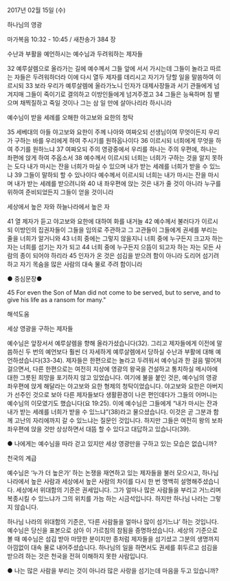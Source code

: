 2017년 02월 15일 (수)

하나님의 영광 



마가복음 10:32 - 10:45 / 새찬송가 384 장


수난과 부활을 예언하시는 예수님과 두려워하는 제자들 

32 예루살렘으로 올라가는 길에 예수께서 그들 앞에 서서 가시는데 그들이 놀라고 따르는 자들은 두려워하더라 이에 다시 열두 제자를 데리시고 자기가 당할 일을 말씀하여 이르시되 33 보라 우리가 예루살렘에 올라가노니 인자가 대제사장들과 서기 관들에게 넘겨지매 그들이 죽이기로 결의하고 이방인들에게 넘겨주겠고 34 그들은 능욕하며 침 뱉으며 채찍질하고 죽일 것이나 그는 삼 일 만에 살아나리라 하시니라 

예수님이 받을 세례를 오해한 야고보와 요한의 청탁 

35 세베대의 아들 야고보와 요한이 주께 나아와 여짜오되 선생님이여 무엇이든지 우리가 구하는 바를 우리에게 하여 주시기를 원하옵나이다 36 이르시되 너희에게 무엇을 하여 주기를 원하느냐 37 여짜오되 주의 영광중에서 우리를 하나는 주의 우편에, 하나는 좌편에 앉게 하여 주옵소서 38 예수께서 이르시되 너희는 너희가 구하는 것을 알지 못하는 도다 내가 마시는 잔을 너희가 마실 수 있으며 내가 받는 세례를 너희가 받을 수 있느냐 39 그들이 말하되 할 수 있나이다 예수께서 이르시되 너희는 내가 마시는 잔을 마시며 내가 받는 세례를 받으려니와 40 내 좌우편에 앉는 것은 내가 줄 것이 아니라 누구를 위하여 준비되었든지 그들이 얻을 것이니라 

세상에서 높은 자와 하늘나라에서 높은 자 

41 열 제자가 듣고 야고보와 요한에 대하여 화를 내거늘 42 예수께서 불러다가 이르시되 이방인의 집권자들이 그들을 임의로 주관하고 그 고관들이 그들에게 권세를 부리는 줄을 너희가 알거니와 43 너희 중에는 그렇지 않을지니 너희 중에 누구든지 크고자 하는 자는 너희를 섬기는 자가 되고 44 너희 중에 누구든지 으뜸이 되고자 하는 자는 모든 사람의 종이 되어야 하리라 45 인자가 온 것은 섬김을 받으려 함이 아니라 도리어 섬기려 하고 자기 목숨을 많은 사람의 대속 물로 주려 함이니라 

● 중심문장● 

45 For even the Son of Man did not come to be served, but to serve, and to give his life as a ransom for many."

해석도움





세상 영광을 구하는 제자들 

예수님은 앞장서서 예루살렘을 향해 올라가셨습니다(32). 그리고 제자들에게 이전에 말씀하신 두 번의 예언보다 훨씬 더 자세하게 예루살렘에서 당하실 수난과 부활에 대해 예언하셨습니다(33-34). 제자들은 한편으로는 놀라고 두려워서 예수님과 한 걸음 떨어져 걸으면서, 다른 한편으로는 여전히 지상에 영광의 왕국을 건설하고 통치하실 메시아에 대한 그릇된 희망을 포기하지 않고 있었습니다. 여기에 불을 붙인 것은, 예수님의 영광 좌우편에 앉게 해달라는 야고보와 요한 형제의 청탁이었습니다. 야고보와 요한은 아버지가 선주인 것으로 보아 다른 제자들보다 생활환경이 나은 편인데다가 그들의 어머니는 예수님의 이모였기도 했습니다(요 19:25). 이에 예수님은 그들에게 “내가 마시는 잔과 내가 받는 세례를 너희가 받을 수 있느냐”(38)라고 물으셨습니다. 이것은 곧 그분과 함께 고난의 자리에까지 갈 수 있느냐는 질문인 것입니다. 하지만 그들은 여전히 왕의 보좌 좌우편에 앉을 것만 상상하면서 대뜸 할 수 있다고 대답하고 있습니다(39). 

● 나에게는 예수님을 따라 걷고 있지만 세상 영광만을 구하고 있는 모습은 없습니까? 

천국의 계급 

예수님은 ‘누가 더 높은가’ 하는 논쟁을 재연하고 있는 제자들을 불러 모으시고, 하나님나라에서 높은 사람과 세상에서 높은 사람의 차이를 다시 한 번 명백히 설명해주셨습니다. 세상에서 위대함의 기준은 권세입니다. 그가 얼마나 많은 사람들을 부리고 거느리며 복종시킬 수 있느냐가 그의 위치를 가늠 하는 시금석입니다. 하지만 하나님 나라는 그렇지 않습니다.

하나님 나라의 위대함의 기준은, ‘다른 사람들을 얼마나 많이 섬기느냐’ 하는 것입니다. 예수님은 당신을 표본으로 삼아 이 가르침의 참됨을 증명하셨습니다. 세상의 기준으로 볼 때 예수님은 섬김 받아 마땅한 분이지만 종처럼 제자들을 섬기셨고 그분의 생명까지 아낌없이 대속 물로 내어주셨습니다. 하나님의 일을 하면서도 권세를 휘두르고 섬김을 받으려 하는 것은 천국을 전혀 이해하지 못한 사람입니다. 

● 나는 많은 사람을 부리는 것이 아니라 많은 사랑을 섬기는데 마음을 두고 있습니까?